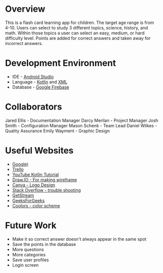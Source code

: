 # Overview

This is a flash card learning app for children. The target age range is from 4-10. Users can select to study 3 different topics, science, history, and math. Within those topics a user can select an easy, medium, or hard difficulty level. Points are added for correct answers and taken away for incorrect answers.

# Development Environment

* IDE - [Android Studio](https://developer.android.com/studio)
* Language - [Kotlin](https://kotlinlang.org/) and [XML](https://developer.mozilla.org/en-US/docs/Web/XML/XML_introduction#:~:text=XML%20(Extensible%20Markup%20Language)%20is,stored%2C%20searched%2C%20and%20shared.)
* Database - [Google Firebase](https://firebase.google.com/)

# Collaborators

Jared Ellis - Documentation Manager
Darcy Merilan - Project Manager
Josh Smith - Configuration Manager
Mason Schenk - Team Lead
Daniel Wilkes - Quality Assurance
Emily Wayment - Graphic Design

# Useful Websites

* [Google)](http://www.google.com)
* [Trello](https://trello.com/)
* [YouTube Kotlin Tutorial](https://user-images.githubusercontent.com/71831431/205152449-2b7fec91-9494-4cdc-98d6-5ecefcc9c3d4.png)
* [Draw.IO - For making wireframe](https://draw.io)
* [Canva - Logo Design](http://www.canva.com)
* [Stack Overflow - trouble shooting](https://stackoverflow.com/questions/16736856/what-should-be-in-my-gitignore-for-an-android-studio-project)
* [GetStream](https://getstream.io/blog/use-github-android-studio/)
* [GeeksForGeeks](https://www.geeksforgeeks.org/how-to-retrieve-data-from-the-firebase-realtime-database-in-android/#:~:text=After%20creating%20a%20new%20project,Navigate%20to%20Firebase%20Realtime%20Database)
* [Coolors - color scheme](https://coolors.co/)

# Future Work

* Make it so correct answer doesn't always appear in the same spot
* Save the points in the database
* More questions
* More categories
* Save user profiles
* Login screen
